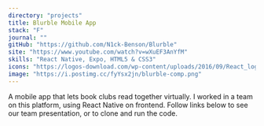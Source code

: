 ```yaml
---
directory: "projects"
title: Blurble Mobile App
stack: "F"
journal: ""
gitHub: "https://github.com/N1ck-Benson/Blurble"
site: "https://www.youtube.com/watch?v=wXuEF3AnYfM"
skills: "React Native, Expo, HTML5 & CSS3"
icons: "https://logos-download.com/wp-content/uploads/2016/09/React_logo_logotype_emblem.png, https://seeklogo.com/images/E/expo-logo-01BB2BCFC3-seeklogo.com.png, htmlCssIcon"
image: "https://i.postimg.cc/fyYsx2jn/blurble-comp.png"
---
```


A mobile app that lets book clubs read together virtually. I worked in a team on this platform, using React Native on frontend. Follow links below to see our team presentation, or to clone and run the code.
